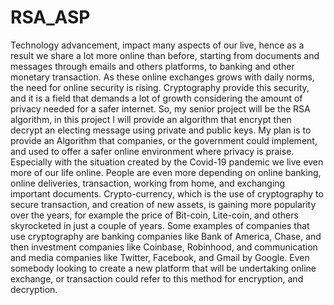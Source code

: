 # RSA_ASP
Technology advancement, impact many aspects of our live, hence as a result we share a lot more online than before, starting from documents and messages through emails and others platforms, to banking and other monetary transaction. As these online exchanges grows with daily norms, the need for online security is rising. Cryptography provide this security, and it is a field that demands a lot of growth considering the amount of privacy needed for a safer internet. So, my senior project will be the RSA algorithm, in this project I will provide an algorithm that encrypt then decrypt an electing message using private and public keys. My plan is to provide an Algorithm that companies, or the government could implement, and used to offer a safer online environment where privacy is praise. Especially with the situation created by the Covid-19 pandemic we live even more of our life online. People are even more depending on online banking, online deliveries, transaction, working from home, and exchanging important documents. Crypto-currency, which is the use of cryptography to secure transaction, and creation of new assets, is gaining more popularity over the years, for example the price of Bit-coin, Lite-coin, and others skyrocketed in just a couple of years. Some examples of companies that use cryptography are banking companies like Bank of America, Chase, and then investment companies like Coinbase, Robinhood, and communication and media companies like Twitter, Facebook, and Gmail by Google. Even somebody looking to create a new platform that will be undertaking online exchange, or transaction could refer to this method for encryption, and decryption.

